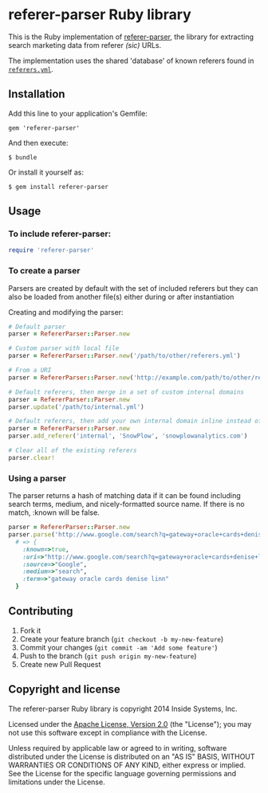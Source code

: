 # referer-parser Ruby library

This is the Ruby implementation of [referer-parser][referer-parser], the library for extracting search marketing data from referer _(sic)_ URLs.

The implementation uses the shared 'database' of known referers found in [`referers.yml`][referers-yml].

## Installation

Add this line to your application's Gemfile:

    gem 'referer-parser'

And then execute:

    $ bundle

Or install it yourself as:

    $ gem install referer-parser

## Usage

### To include referer-parser:

```ruby
require 'referer-parser'
```

### To create a parser

Parsers are created by default with the set of included referers but they can also be loaded from another file(s) either during or after instantiation

Creating and modifying the parser:

```ruby
# Default parser
parser = RefererParser::Parser.new

# Custom parser with local file
parser = RefererParser::Parser.new('/path/to/other/referers.yml')

# From a URI
parser = RefererParser::Parser.new('http://example.com/path/to/other/referers.yml')

# Default referers, then merge in a set of custom internal domains
parser = RefererParser::Parser.new
parser.update('/path/to/internal.yml')

# Default referers, then add your own internal domain inline instead of from a file
parser = RefererParser::Parser.new
parser.add_referer('internal', 'SnowPlow', 'snowplowanalytics.com')

# Clear all of the existing referers
parser.clear!
```

### Using a parser

The parser returns a hash of matching data if it can be found including search terms, medium, and nicely-formatted source name.
If there is no match, :known will be false.

```ruby
parser = RefererParser::Parser.new
parser.parse('http://www.google.com/search?q=gateway+oracle+cards+denise+linn&hl=en&client=safari')
  # => {
    :known=>true,
    :uri=>"http://www.google.com/search?q=gateway+oracle+cards+denise+linn&hl=en&client=safari",
    :source=>"Google",
    :medium=>"search",
    :term=>"gateway oracle cards denise linn"
  }
```

## Contributing

1. Fork it
2. Create your feature branch (`git checkout -b my-new-feature`)
3. Commit your changes (`git commit -am 'Add some feature'`)
4. Push to the branch (`git push origin my-new-feature`)
5. Create new Pull Request

## Copyright and license

The referer-parser Ruby library is copyright 2014 Inside Systems, Inc.

Licensed under the [Apache License, Version 2.0][license] (the "License");
you may not use this software except in compliance with the License.

Unless required by applicable law or agreed to in writing, software
distributed under the License is distributed on an "AS IS" BASIS,
WITHOUT WARRANTIES OR CONDITIONS OF ANY KIND, either express or implied.
See the License for the specific language governing permissions and
limitations under the License.

[referer-parser]: https://github.com/snowplow/referer-parser
[referers-yml]: https://github.com/snowplow/referer-parser/blob/master/referers.yml

[license]: http://www.apache.org/licenses/LICENSE-2.0
